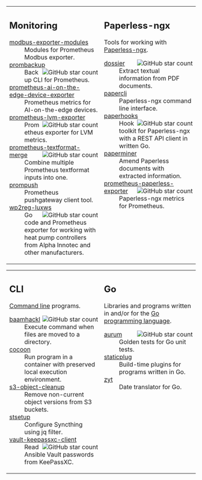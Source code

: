 <table>
<tr>


<td align="left" valign="top"
 width="50%"
>

## Monitoring

<dl>

<dt><a href="https://github.com/hansmi/modbus-exporter-modules">
modbus-exporter-modules
</a></dt>
<dd>Modules for Prometheus Modbus exporter.</dd>

<dt><a href="https://github.com/hansmi/prombackup">
prombackup
<img alt="GitHub star count" src="https://img.shields.io/github/stars/hansmi/prombackup?style=flat&amp;logo=github&amp;label=%E2%AD%90" align="right" />
</a></dt>
<dd>Backup CLI for Prometheus.</dd>

<dt><a href="https://github.com/hansmi/prometheus-ai-on-the-edge-device-exporter">
prometheus-ai-on-the-edge-device-exporter
</a></dt>
<dd>Prometheus metrics for AI-on-the-edge devices.</dd>

<dt><a href="https://github.com/hansmi/prometheus-lvm-exporter">
prometheus-lvm-exporter
<img alt="GitHub star count" src="https://img.shields.io/github/stars/hansmi/prometheus-lvm-exporter?style=flat&amp;logo=github&amp;label=%E2%AD%90" align="right" />
</a></dt>
<dd>Prometheus exporter for LVM metrics.</dd>

<dt><a href="https://github.com/hansmi/prometheus-textformat-merge">
prometheus-textformat-merge
<img alt="GitHub star count" src="https://img.shields.io/github/stars/hansmi/prometheus-textformat-merge?style=flat&amp;logo=github&amp;label=%E2%AD%90" align="right" />
</a></dt>
<dd>Combine multiple Prometheus textformat inputs into one.</dd>

<dt><a href="https://github.com/hansmi/prompush">
prompush
</a></dt>
<dd>Prometheus pushgateway client tool.</dd>

<dt><a href="https://github.com/hansmi/wp2reg-luxws">
wp2reg-luxws
<img alt="GitHub star count" src="https://img.shields.io/github/stars/hansmi/wp2reg-luxws?style=flat&amp;logo=github&amp;label=%E2%AD%90" align="right" />
</a></dt>
<dd>Go code and Prometheus exporter for working with heat pump controllers from
Alpha Innotec and other manufacturers.</dd>

</dl>

</td>

<td align="left" valign="top">

## Paperless-ngx

Tools for working with [Paperless-ngx](https://docs.paperless-ngx.com/).

<dl>

<dt><a href="https://github.com/hansmi/dossier">
dossier
<img alt="GitHub star count" src="https://img.shields.io/github/stars/hansmi/dossier?style=flat&amp;logo=github&amp;label=%E2%AD%90" align="right" />
</a></dt>
<dd>Extract textual information from PDF documents.</dd>

<dt><a href="https://github.com/hansmi/papercli">
papercli
</a></dt>
<dd>Paperless-ngx command line interface.</dd>

<dt><a href="https://github.com/hansmi/paperhooks">
paperhooks
<img alt="GitHub star count" src="https://img.shields.io/github/stars/hansmi/paperhooks?style=flat&amp;logo=github&amp;label=%E2%AD%90" align="right" />
</a></dt>
<dd>Hook toolkit for Paperless-ngx with a REST API client in written Go.</dd>

<dt><a href="https://github.com/hansmi/paperminer">
paperminer
</a></dt>
<dd>Amend Paperless documents with extracted information.</dd>

<dt><a href="https://github.com/hansmi/prometheus-paperless-exporter">
prometheus-paperless-exporter
<img alt="GitHub star count" src="https://img.shields.io/github/stars/hansmi/prometheus-paperless-exporter?style=flat&amp;logo=github&amp;label=%E2%AD%90" align="right" />
</a></dt>
<dd>Paperless-ngx metrics for Prometheus.</dd>

</dl>


</td>


</tr>
</table>

<table>
<tr>


<td align="left" valign="top"
 width="50%"
>

## CLI

[Command line](https://en.wikipedia.org/wiki/Command-line_interface) programs.

<dl>

<dt><a href="https://github.com/hansmi/baamhackl">
baamhackl
<img alt="GitHub star count" src="https://img.shields.io/github/stars/hansmi/baamhackl?style=flat&amp;logo=github&amp;label=%E2%AD%90" align="right" />
</a></dt>
<dd>Execute command when files are moved to a directory.</dd>

<dt><a href="https://github.com/hansmi/cocoon">
cocoon
</a></dt>
<dd>Run program in a container with preserved local execution environment.</dd>

<dt><a href="https://github.com/hansmi/s3-object-cleanup">
s3-object-cleanup
</a></dt>
<dd>Remove non-current object versions from S3 buckets.</dd>

<dt><a href="https://github.com/hansmi/stsetup">
stsetup
</a></dt>
<dd>Configure Syncthing using jq filter.</dd>

<dt><a href="https://github.com/hansmi/vault-keepassxc-client">
vault-keepassxc-client
<img alt="GitHub star count" src="https://img.shields.io/github/stars/hansmi/vault-keepassxc-client?style=flat&amp;logo=github&amp;label=%E2%AD%90" align="right" />
</a></dt>
<dd>Read Ansible Vault passwords from KeePassXC.</dd>

</dl>

</td>

<td align="left" valign="top">

## Go

Libraries and programs written in and/or for the
[Go programming language](https://go.dev/).

<dl>

<dt><a href="https://github.com/hansmi/aurum">
aurum
<img alt="GitHub star count" src="https://img.shields.io/github/stars/hansmi/aurum?style=flat&amp;logo=github&amp;label=%E2%AD%90" align="right" />
</a></dt>
<dd>Golden tests for Go unit tests.</dd>

<dt><a href="https://github.com/hansmi/staticplug">
staticplug
</a></dt>
<dd>Build-time plugins for programs written in Go.</dd>

<dt><a href="https://github.com/hansmi/zyt">
zyt
</a></dt>
<dd>Date translator for Go.</dd>

</dl>


</td>


</tr>
</table>

